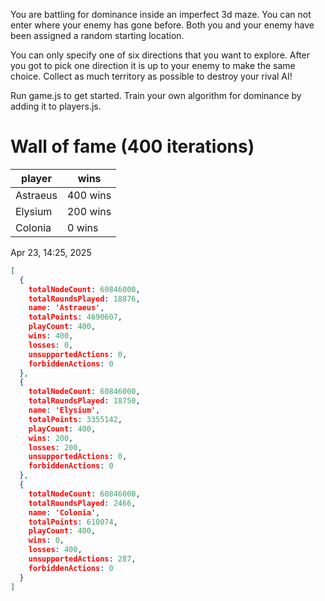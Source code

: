You are battling for dominance inside an imperfect 3d maze.
You can not enter where your enemy has gone before. 
Both you and your enemy have been assigned a random starting location.

You can only specify one of six directions that you want to explore.
After you got to pick one direction it is up to your enemy to make the same choice.
Collect as much territory as possible to destroy your rival AI!

Run game.js to get started. Train your own algorithm for dominance by adding it to players.js.

# Wall of fame (400 iterations)
player   | wins     |
---------|----------|
Astraeus | 400 wins |
Elysium  | 200 wins |
Colonia  | 0 wins   |

Apr 23, 14:25, 2025
```json
[
  {
    totalNodeCount: 60846000,
    totalRoundsPlayed: 18876,
    name: 'Astraeus',
    totalPoints: 4690607,
    playCount: 400,
    wins: 400,
    losses: 0,
    unsupportedActions: 0,
    forbiddenActions: 0
  },
  {
    totalNodeCount: 60846000,
    totalRoundsPlayed: 18750,
    name: 'Elysium',
    totalPoints: 3355142,
    playCount: 400,
    wins: 200,
    losses: 200,
    unsupportedActions: 0,
    forbiddenActions: 0
  },
  {
    totalNodeCount: 60846000,
    totalRoundsPlayed: 2466,
    name: 'Colonia',
    totalPoints: 610074,
    playCount: 400,
    wins: 0,
    losses: 400,
    unsupportedActions: 287,
    forbiddenActions: 0
  }
]
```